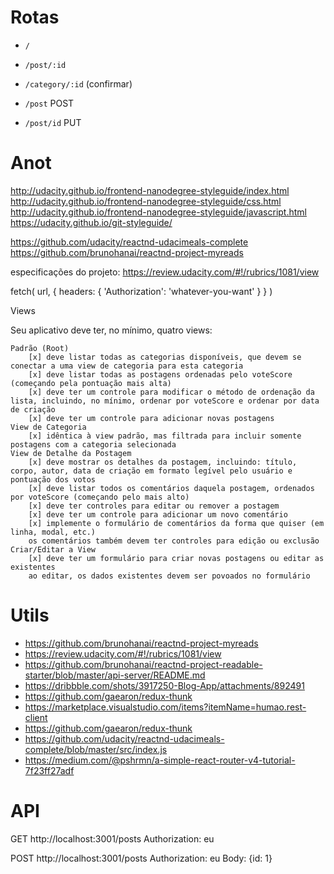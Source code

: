 # Rotas

* `/`
* `/post/:id` 
* `/category/:id` (confirmar)

* `/post` POST
* `/post/id` PUT

# Anot

http://udacity.github.io/frontend-nanodegree-styleguide/index.html
http://udacity.github.io/frontend-nanodegree-styleguide/css.html
http://udacity.github.io/frontend-nanodegree-styleguide/javascript.html
https://udacity.github.io/git-styleguide/

https://github.com/udacity/reactnd-udacimeals-complete
https://github.com/brunohanai/reactnd-project-myreads

especificações do projeto: https://review.udacity.com/#!/rubrics/1081/view

fetch(
    url,
    {
        headers: { 'Authorization': 'whatever-you-want' }
    }
)

Views

Seu aplicativo deve ter, no mínimo, quatro views:

    Padrão (Root)
        [x] deve listar todas as categorias disponíveis, que devem se conectar a uma view de categoria para esta categoria
        [x] deve listar todas as postagens ordenadas pelo voteScore (começando pela pontuação mais alta)
        [x] deve ter um controle para modificar o método de ordenação da lista, incluindo, no mínimo, ordenar por voteScore e ordenar por data de criação
        [x] deve ter um controle para adicionar novas postagens
    View de Categoria
        [x] idêntica à view padrão, mas filtrada para incluir somente postagens com a categoria selecionada
    View de Detalhe da Postagem
        [x] deve mostrar os detalhes da postagem, incluindo: título, corpo, autor, data de criação em formato legível pelo usuário e pontuação dos votos
        [x] deve listar todos os comentários daquela postagem, ordenados por voteScore (começando pelo mais alto)
        [x] deve ter controles para editar ou remover a postagem
        [x] deve ter um controle para adicionar um novo comentário
        [x] implemente o formulário de comentários da forma que quiser (em linha, modal, etc.)
        os comentários também devem ter controles para edição ou exclusão
    Criar/Editar a View
        [x] deve ter um formulário para criar novas postagens ou editar as existentes
        ao editar, os dados existentes devem ser povoados no formulário

# Utils

* https://github.com/brunohanai/reactnd-project-myreads
* https://review.udacity.com/#!/rubrics/1081/view
* https://github.com/brunohanai/reactnd-project-readable-starter/blob/master/api-server/README.md
* https://dribbble.com/shots/3917250-Blog-App/attachments/892491
* https://github.com/gaearon/redux-thunk
* https://marketplace.visualstudio.com/items?itemName=humao.rest-client
* https://github.com/gaearon/redux-thunk
* https://github.com/udacity/reactnd-udacimeals-complete/blob/master/src/index.js
* https://medium.com/@pshrmn/a-simple-react-router-v4-tutorial-7f23ff27adf

# API

GET http://localhost:3001/posts
Authorization: eu

POST http://localhost:3001/posts
Authorization: eu
Body: {id: 1}